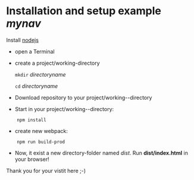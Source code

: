 # Installation and setup example _mynav_

Install [nodejs](https://nodejs.org/en/)

- open a Terminal
- create a project/working-directory

  `mkdir` _directoryname_

  `cd` _directoryname_

- Download repository to your project/working--directory
- Start in your project/working--directory:

```
    npm install
```

- create new webpack:

```
    npm run build-prod
```

- Now, it exist a new directory-folder named _dist_.
  Run **dist/index.html** in your browser!

Thank you for your vistit here ;-)

